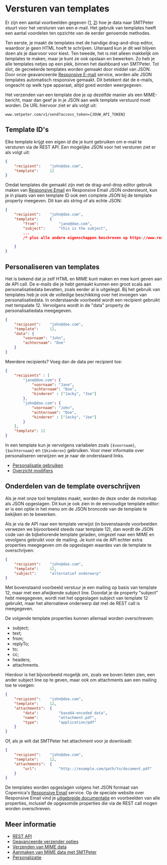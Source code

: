 # Versturen van templates

Er zijn een aantal voorbeelden gegeven ([1](rest-send-json "MIME door SMTPeter laten maken"), 
[2](rest-mime)) hoe je data naar SMTPeter stuurt voor het versturen van een e-mail. 
Het gebruik van templates heeft een aantal voordelen ten opzichte van de eerder
genoemde methodes. 

Ten eerste, je maakt de templates met de handige drag-and-drop 
editor, waardoor je geen HTML hoeft te schrijven. Uiteraard kun je dit wel blijven doen
als je daarvoor voor kiest. Ten tweede, het is niet alleen makkelijk om templates
te maken, maar je kunt ze ook opslaan en bewerken. Zo heb je alle templates netjes op
een plek, binnen het dashboard van SMTPeter. Tot slot, de gecreëerde templates worden
gemaakt door middel van JSON. Door onze geavanceerde [Responsive E-mail](https://www.responsiveemail.com)
service, worden alle JSON templates automatisch responsive gemaakt. Dit betekent
dat de e-mails, ongeacht op welk type apparaat, altijd goed worden weergegeven.

Het verzenden van een template doe je op dezelfde manier als een MIME-bericht, maar dan geef je in je JSON aan welk template verstuurd moet worden. De URL hiervoor ziet er als volgt uit:

`www.smtpeter.com/v1/send?access_token={JOUW_API_TOKEN}`


## Template ID's

Elke template krijgt een eigen *id* die je kunt gebruiken om e-mail te versturen 
via de REST API. Een mogelijke JSON voor het versturen ziet er als volgt uit:

```json
{
    "recipient":    "john@doe.com",
    "template":     12
}
```

Omdat templates die gemaakt zijn met de drag-and-drop editor gebruik maken van 
[Responsive Email](https://www.responsiveemail.com/) en Responsive Email 
JSON ondersteunt, kun je in plaats van een template ID ook een complete JSON
bij de template property meegeven. Dit kan als string of als echte JSON:

```json
{
    "recipient":    "john@doe.com",
    "template":     {
        "from":         "jane@doe.com",
        "subject":      "this is the subject",
        ...
        /* plus alle andere eigenschappen beschreven op https://www.responsiveemail.com */

    }
}
```


## Personaliseren van templates

Het is bekend dat je zelf HTML en MIME kunt maken en mee kunt geven aan de API call. 
De e-mails die je hebt gemaakt kunnen een groot scala aan personalisatiedata bevatten, 
zoals eerder al is uitgelegd. Bij het gebruik van templates heb je ook de volledige 
beschikking over het invoegen van personalisatiedata. In onderstaande voorbeeld wordt een 
recipient gebruikt met tempalate 12. Vervolgens wordt in de "data" property de 
personalisatiedata meegegeven. 
```json
{
    "recipient":    "john@doe.com",
    "template":     12,
    "data": {
        "voornaam": "John",
        "achternaam": "Doe"
    }
}
```

Meerdere recipients? Voeg dan de data per recipient toe:

```json
{
    "recipients" : [
        "jane@doe.com": {
            "voornaam": "Jane",
            "achternaam": "Doe",
            "kinderen" : ["Jacky", "Joe"]
        },
        "john@doe.com": {
            "voornaam": "John",
            "achternaam": "Doe",
            "kinderen" : ["Jacky", "Joe"]
        }
    ],
    "template": 12
}
```

In een template kun je vervolgens variabelen zoals `{$voornaam}`, `{$achternaam}`
en `{$kinderen}` gebruiken. Voor meer informatie over personaliseren verwijzen
we je naar de onderstaand links. 

* [Personalisatie gebruiken](personalization)
* [Overzicht modifiers](personalization-modifiers)


## Onderdelen van de template overschrijven

Als je met onze tool templates maakt, worden de deze onder 
de motorkap als JSON opgeslagen. Dit kun je ook zien in de 
eenvoudige template editor: er is een optie in het menu om
de JSON broncode van de template te bekijken en te bewerken.

Als je via de API naar een template verwijst (in bovenstaande voorbeelden
verwezen we bijvoorbeeld steeds naar template 12), dan wordt de JSON code van 
de bijbehorende template geladen, omgezet naar een MIME en vevolgens gebruikt 
voor de mailing. Je kunt via de API echter extra properties meegegeven om
de opgeslagen waardes van de template te overschrijven:

```json
{
    "recipient":    "john@doe.com",
    "template":     12,
    "subject":      "alternatief onderwerp"
}
```

Met bovenstaand voorbeeld verstuur je een mailing op basis van template 12, 
maar met een afwijkende subject line. Doordat je de property "subject" hebt
meegegeven, wordt niet het opgeslagen subject van template 12 gebruikt, maar het 
alternatieve onderwerp dat met de REST call is meegegeven.

De volgende template properties kunnen allemaal worden overschreven:

* subject;
* text;
* from;
* replyTo;
* to;
* cc;
* headers;
* attachments.

Hierdoor is het bijvoorbeeld mogelijk om, zoals we boven lieten zien, een 
ander subject line op te geven, maar ook om attachments aan een mailing toe
te voegen:

```json
{
    "recipient":    "john@doe.com",
    "template":     12,
    "attachments":  {
        "data":         "base64-encoded data",
        "name":         "attachment.pdf",
        "type":         "application/pdf"
    }
}
```

Of, als je wilt dat SMTPeter het attachment voor je downloadt:

```json
{
    "recipient":    "john@doe.com",
    "template":     12,
    "attachments":  {
        "url":          "http:://example.com/path/to/document.pdf"
    }
}
```

De templates worden opgeslagen volgens het JSON formaat van Copernica's 
[Responsive Email](https://www.responsiveemail.com) service.
Op de speciale website over Responsive Email vind je [uitgebreide documentatie](https://www.responsiveemail.com/json/top-level-properties) 
en voorbeelden van alle properties, inclusief de opgesomde properties die via de REST 
call mogen worden overschreven.

## Meer informatie

* [REST API](./rest-api)
* [Geavanceerde verzender opties](./rest-send-advanced)
* [Verzenden van MIME data](./rest-mime)
* [Aanmaken van MIME data met SMTPeter](./rest-send-json)
* [Personalizatie](./personalization)
